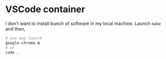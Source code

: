 # VSCode container

I don't want to install bunch of software in my local machine. Launch `make` and then,

```bash
# you may launch
google-chrome &
# or
code .
```

